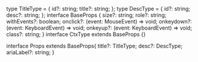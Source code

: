 type TitleType = {
    id?: string;
    title?: string;
  };
  type DescType = {
    id?: string;
    desc?: string;
  };
  interface BaseProps {
    size?: string;
    role?: string;
    withEvents?: boolean;
    onclick?: (event: MouseEvent) => void;
    onkeydown?: (event: KeyboardEvent) => void;
    onkeyup?: (event: KeyboardEvent) => void;
    class?: string;
  }
  interface CtxType extends BaseProps {}
  
  interface Props extends BaseProps{
    title?: TitleType;
    desc?: DescType;
    ariaLabel?: string;
  }